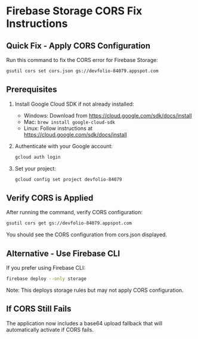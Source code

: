 # Firebase Storage CORS Fix Instructions

## Quick Fix - Apply CORS Configuration

Run this command to fix the CORS error for Firebase Storage:

```bash
gsutil cors set cors.json gs://devfolio-84079.appspot.com
```

## Prerequisites

1. Install Google Cloud SDK if not already installed:
   - Windows: Download from https://cloud.google.com/sdk/docs/install
   - Mac: `brew install google-cloud-sdk`
   - Linux: Follow instructions at https://cloud.google.com/sdk/docs/install

2. Authenticate with your Google account:
   ```bash
   gcloud auth login
   ```

3. Set your project:
   ```bash
   gcloud config set project devfolio-84079
   ```

## Verify CORS is Applied

After running the command, verify CORS configuration:

```bash
gsutil cors get gs://devfolio-84079.appspot.com
```

You should see the CORS configuration from cors.json displayed.

## Alternative - Use Firebase CLI

If you prefer using Firebase CLI:

```bash
firebase deploy --only storage
```

Note: This deploys storage rules but may not apply CORS configuration.

## If CORS Still Fails

The application now includes a base64 upload fallback that will automatically activate if CORS fails.